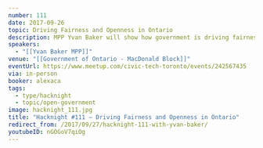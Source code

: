 ```yaml
---
number: 111
date: 2017-09-26
topic: Driving Fairness and Openness in Ontario
description: MPP Yvan Baker will show how government is driving fairness and openness in Ontario through some illustrative examples. MPP Baker is Parliamentary Assistant to the Minister Responsible for Digital Government and to the Minister of Finance.
speakers:
  - "[[Yvan Baker MPP]]"
venue: "[[Government of Ontario - MacDonald Block]]"
eventUrl: https://www.meetup.com/civic-tech-toronto/events/242567435
via: in-person
booker: alexaca
tags:
  - type/hacknight
  - topic/open-government
image: hacknight_111.jpg
title: "Hacknight #111 – Driving Fairness and Openness in Ontario"
redirect_from: /2017/09/27/hacknight-111-with-yvan-baker/
youtubeID: nGOGoV7qiOg
---
```


